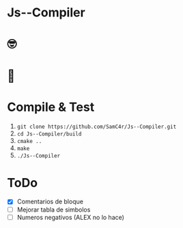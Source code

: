 # Js--Compiler


# 🤓

# 🗿

# Compile & Test
1. `git clone https://github.com/SamC4r/Js--Compiler.git`
2. `cd Js--Compiler/build`
3. `cmake ..`
4. `make`
5. `./Js--Compiler`


# ToDo
- [x] Comentarios de bloque
- [ ] Mejorar tabla de simbolos
- [ ] Numeros negativos (ALEX no lo hace)
